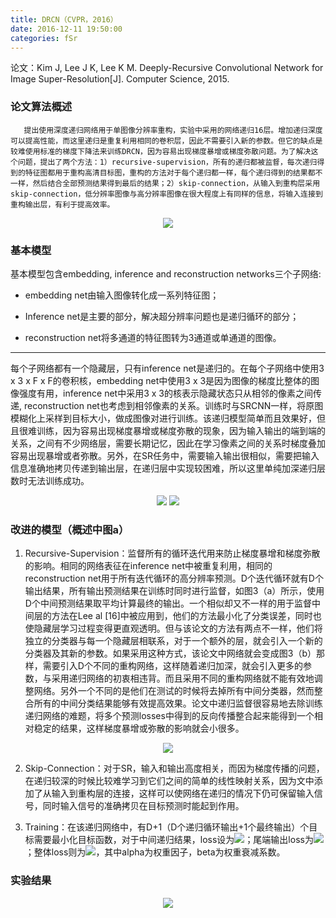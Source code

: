 ```yaml
---
title: DRCN（CVPR，2016）
date: 2016-12-11 19:50:00
categories: fSr
---
```


<script type="text/javascript" src="http://cdn.mathjax.org/mathjax/latest/MathJax.js?config=default"></script>

论文：Kim J, Lee J K, Lee K M. Deeply-Recursive Convolutional Network for Image Super-Resolution[J]. Computer Science, 2015.

### 论文算法概述

       提出使用深度递归网络用于单图像分辨率重构，实验中采用的网络递归16层。增加递归深度可以提高性能，而这里递归是重复利用相同的卷积层，因此不需要引入新的参数。但它的缺点是较难使用标准的梯度下降法来训练DRCN，因为容易出现梯度暴增或梯度弥散问题。为了解决这个问题，提出了两个方法：1）recursive-supervision，所有的递归都被监督，每次递归得到的特征图都用于重构高清目标图，重构的方法对于每个递归都一样，每个递归得到的结果都不一样，然后结合全部预测结果得到最后的结果；2）skip-connection，从输入到重构层采用skip-connection，低分辨率图像与高分辨率图像在很大程度上有同样的信息，将输入连接到重构输出层，有利于提高效率。

<center><img src="{{ site.baseurl }}/images/pdSr/drcn1.png"></center>

### 基本模型

   基本模型包含embedding, inference and reconstruction networks三个子网络: 

* embedding net由输入图像转化成一系列特征图；

* Inference net是主要的部分，解决超分辨率问题也是递归循环的部分；

* reconstruction net将多通道的特征图转为3通道或单通道的图像。

---

   每个子网络都有一个隐藏层，只有inference net是递归的。在每个子网络中使用3 x 3 x F x F的卷积核，embedding net中使用3 x 3是因为图像的梯度比整体的图像强度有用，inference net中采用3 x 3的核表示隐藏状态只从相邻的像素之间传递, reconstruction net也考虑到相邻像素的关系。训练时与SRCNN一样，将原图模糊化上采样到目标大小，做成图像对进行训练。该递归模型简单而且效果好，但且很难训练，因为容易出现梯度暴增或梯度弥散的现象，因为输入输出的端到端的关系，之间有不少网络层，需要长期记忆，因此在学习像素之间的关系时梯度叠加容易出现暴增或者弥散。另外，在SR任务中，需要输入输出很相似，需要把输入信息准确地拷贝传递到输出层，在递归层中实现较困难，所以这里单纯加深递归层数时无法训练成功。

<center><img src="{{ site.baseurl }}/images/pdSr/drcn2.png">  <img src="{{ site.baseurl }}/images/pdSr/drcn3.png"></center>

### 改进的模型（概述中图a）

1. Recursive-Supervision：监督所有的循环迭代用来防止梯度暴增和梯度弥散的影响。相同的网络表征在inference net中被重复利用，相同的reconstruction net用于所有迭代循环的高分辨率预测。D个迭代循环就有D个输出结果，所有输出预测结果在训练时同时进行监督，如图3（a）所示，使用D个中间预测结果取平均计算最终的输出。一个相似却又不一样的用于监督中间层的方法在Lee al [16]中被应用到，他们的方法最小化了分类误差，同时也使隐藏层学习过程变得更直观透明。但与该论文的方法有两点不一样，他们将独立的分类器与每一个隐藏层相联系，对于一个额外的层，就会引入一个新的分类器及其新的参数。如果采用这种方式，该论文中网络就会变成图3（b）那样，需要引入D个不同的重构网络，这样随着递归加深，就会引入更多的参数，与采用递归网络的初衷相违背。而且采用不同的重构网络就不能有效地调整网络。另外一个不同的是他们在测试的时候将去掉所有中间分类器，然而整合所有的中间分类结果能够有效提高效果。论文中递归监督很容易地去除训练递归网络的难题，将多个预测losses中得到的反向传播整合起来能得到一个相对稳定的结果，这样梯度暴增或弥散的影响就会小很多。

<center><img src="{{ site.baseurl }}/images/pdSr/drcn4.png"></center>

2. Skip-Connection：对于SR，输入和输出高度相关，而因为梯度传播的问题，在递归较深的时候比较难学习到它们之间的简单的线性映射关系，因为文中添加了从输入到重构层的连接，这样可以使网络在递归的情况下仍可保留输入信号，同时输入信号的准确拷贝在目标预测时能起到作用。

3. Training：在该递归网络中，有D+1（D个递归循环输出+1个最终输出）个目标需要最小化目标函数，对于中间递归结果，loss设为<img src="{{ site.baseurl }}/images/pdSr/drcn5.png">；尾端输出loss为<img src="{{ site.baseurl }}/images/pdSr/drcn6.png">；整体loss则为<img src="{{ site.baseurl }}/images/pdSr/drcn7.png">，其中alpha为权重因子，beta为权重衰减系数。


### 实验结果

<center><img src="{{ site.baseurl }}/images/pdSr/drcn8.png"></center>

